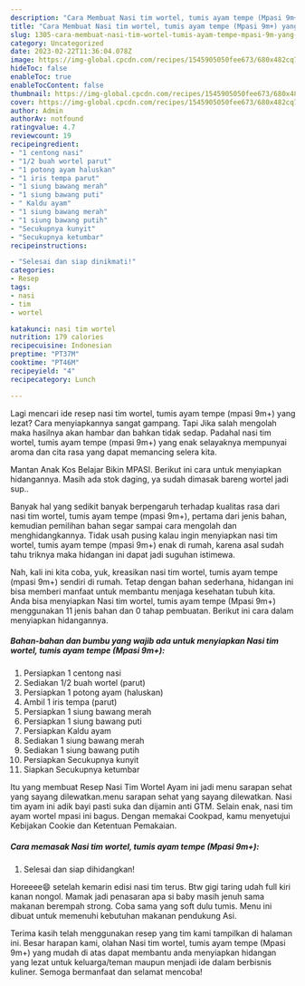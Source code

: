 ```yaml
---
description: "Cara Membuat Nasi tim wortel, tumis ayam tempe (Mpasi 9m+) yang Lezat Sekali}"
title: "Cara Membuat Nasi tim wortel, tumis ayam tempe (Mpasi 9m+) yang Lezat Sekali}"
slug: 1305-cara-membuat-nasi-tim-wortel-tumis-ayam-tempe-mpasi-9m-yang-lezat-sekali
category: Uncategorized
date: 2023-02-22T11:36:04.078Z
image: https://img-global.cpcdn.com/recipes/1545905050fee673/680x482cq70/nasi-tim-wortel-tumis-ayam-tempe-mpasi-9m-foto-resep-utama.jpg
hideToc: false
enableToc: true
enableTocContent: false
thumbnail: https://img-global.cpcdn.com/recipes/1545905050fee673/680x482cq70/nasi-tim-wortel-tumis-ayam-tempe-mpasi-9m-foto-resep-utama.jpg
cover: https://img-global.cpcdn.com/recipes/1545905050fee673/680x482cq70/nasi-tim-wortel-tumis-ayam-tempe-mpasi-9m-foto-resep-utama.jpg
author: Admin
authorAv: notfound
ratingvalue: 4.7
reviewcount: 19
recipeingredient:
- "1 centong nasi"
- "1/2 buah wortel parut"
- "1 potong ayam haluskan"
- "1 iris tempa parut"
- "1 siung bawang merah"
- "1 siung bawang puti"
- " Kaldu ayam"
- "1 siung bawang merah"
- "1 siung bawang putih"
- "Secukupnya kunyit"
- "Secukupnya ketumbar"
recipeinstructions:

- "Selesai dan siap dinikmati!"
categories:
- Resep
tags:
- nasi
- tim
- wortel

katakunci: nasi tim wortel 
nutrition: 179 calories
recipecuisine: Indonesian
preptime: "PT37M"
cooktime: "PT46M"
recipeyield: "4"
recipecategory: Lunch

---
```



Lagi mencari ide resep nasi tim wortel, tumis ayam tempe (mpasi 9m+) yang lezat? Cara menyiapkannya sangat gampang. Tapi Jika salah mengolah maka hasilnya akan hambar dan bahkan tidak sedap. Padahal nasi tim wortel, tumis ayam tempe (mpasi 9m+) yang enak selayaknya mempunyai aroma dan cita rasa yang dapat memancing selera kita.


Mantan Anak Kos Belajar Bikin MPASI. Berikut ini cara untuk menyiapkan hidangannya. Masih ada stok daging, ya sudah dimasak bareng wortel jadi sup..

Banyak hal yang sedikit banyak berpengaruh terhadap kualitas rasa dari nasi tim wortel, tumis ayam tempe (mpasi 9m+), pertama dari jenis bahan, kemudian pemilihan bahan segar sampai cara mengolah dan menghidangkannya. Tidak usah pusing kalau ingin menyiapkan nasi tim wortel, tumis ayam tempe (mpasi 9m+) enak di rumah, karena asal sudah tahu triknya maka hidangan ini dapat jadi suguhan istimewa.


Nah, kali ini kita coba, yuk, kreasikan nasi tim wortel, tumis ayam tempe (mpasi 9m+) sendiri di rumah. Tetap dengan bahan sederhana, hidangan ini bisa memberi manfaat untuk membantu menjaga kesehatan tubuh kita. Anda bisa menyiapkan Nasi tim wortel, tumis ayam tempe (Mpasi 9m+) menggunakan 11 jenis bahan dan 0 tahap pembuatan. Berikut ini cara dalam menyiapkan hidangannya.

<!--inarticleads1-->

##### Bahan-bahan dan bumbu yang wajib ada untuk menyiapkan Nasi tim wortel, tumis ayam tempe (Mpasi 9m+):

1. Persiapkan 1 centong nasi
1. Sediakan 1/2 buah wortel (parut)
1. Persiapkan 1 potong ayam (haluskan)
1. Ambil 1 iris tempa (parut)
1. Persiapkan 1 siung bawang merah
1. Persiapkan 1 siung bawang puti
1. Persiapkan  Kaldu ayam
1. Sediakan 1 siung bawang merah
1. Sediakan 1 siung bawang putih
1. Persiapkan Secukupnya kunyit
1. Siapkan Secukupnya ketumbar


Itu yang membuat Resep Nasi Tim Wortel Ayam ini jadi menu sarapan sehat yang sayang dilewatkan.menu sarapan sehat yang sayang dilewatkan. Nasi tim ayam ini adik bayi pasti suka dan dijamin anti GTM. Selain enak, nasi tim ayam wortel mpasi ini bagus. Dengan memakai Cookpad, kamu menyetujui Kebijakan Cookie dan Ketentuan Pemakaian. 

<!--inarticleads2-->

##### Cara memasak Nasi tim wortel, tumis ayam tempe (Mpasi 9m+):


1. Selesai dan siap dihidangkan!

Horeeee😄 setelah kemarin edisi nasi tim terus. Btw gigi taring udah full kiri kanan nongol. Mamak jadi penasaran apa si baby masih jenuh sama makanan berempah strong. Coba sama yang soft dulu tumis. Menu ini dibuat untuk memenuhi kebutuhan makanan pendukung Asi. 

Terima kasih telah menggunakan resep yang tim kami tampilkan di halaman ini. Besar harapan kami, olahan Nasi tim wortel, tumis ayam tempe (Mpasi 9m+) yang mudah di atas dapat membantu anda menyiapkan hidangan yang lezat untuk keluarga/teman maupun menjadi ide dalam berbisnis kuliner. Semoga bermanfaat dan selamat mencoba!
